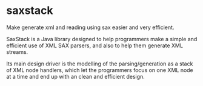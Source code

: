 # saxstack

<p>Make generate xml and reading using sax easier and very efficient.</p>
<p>SaxStack is a Java library designed to help programmers make a simple and efficient use of XML SAX parsers, and also to help them generate XML streams.</p>
<p>Its main design driver is the modelling of the parsing/generation as a stack of XML node handlers, which let the programmers focus on one XML node at a time and end up with an clean and efficient design.</p>
